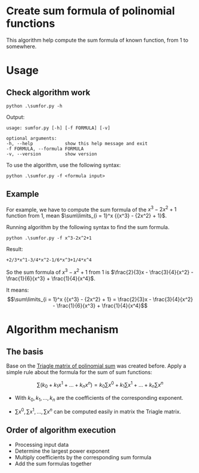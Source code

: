 Create sum formula of polinomial functions
=========================================

This algorithm help compute the sum formula of known function, from 1 to somewhere. 

# Usage
## Check algorithm work

    python .\sumfor.py -h
    
Output:

    usage: sumfor.py [-h] [-f FORMULA] [-v]

    optional arguments:
    -h, --help            show this help message and exit
    -f FORMULA, --formula FORMULA
    -v, --version         show version

To use the algorithm, use the following syntax:
    
    python .\sumfor.py -f <formula input>

##  Example
For example, we have to compute the sum formula of the $x^3-2x^2+1$ function from $1$, mean $\sum\limits_{i = 1}^x {{x^3} - {2x^2} + 1}$.

Running algorithm by the following syntax to find the sum formula.

    python .\sumfor.py -f x^3-2x^2+1

Result:

    +2/3*x^1-3/4*x^2-1/6*x^3+1/4*x^4

So the sum formula of $x^3-x^2+1$ from $1$ is $\frac{2}{3}x - \frac{3}{4}{x^2} - \frac{1}{6}{x^3} + \frac{1}{4}{x^4}$. 

It means:
$$\sum\limits_{i = 1}^x {{x^3} - {2x^2} + 1} = \frac{2}{3}x - \frac{3}{4}{x^2} - \frac{1}{6}{x^3} + \frac{1}{4}{x^4}$$

# Algorithm mechanism

## The basis
Base on the [Triagle matrix of polinomial sum](https://github.com/Truongphi20/Forposum) was created before. Apply a simple rule about the formula for the sum of sum functions:

$$
\sum {\left( {{k_0} + {k_1}{x^1} + \ldots + {k_n}{x^n}} \right)}  = {k_0}\sum {{x^0}}  + {k_1}\sum {{x^1}} + \ldots + {k_n}\sum {{x^n}}
$$

   - With $k_0,k_1,\ldots,k_n$ are the coefficients of the corresponding exponent. 

   - $\sum {{x^0}},\sum {{x^1}},\ldots,\sum {{x^n}}$ can be computed easily in matrix the Triagle matrix.

## Order of algorithm execution

- Processing input data
- Determine the largest power exponent
- Multiply coefficients by the corresponding sum formula 
- Add the sum formulas together
 
